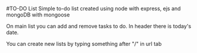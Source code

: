 #TO-DO List
Simple to-do list created using node with express, ejs and mongoDB with mongoose

On main list you can add and remove tasks to do.
In header there is today's date.

You can create new lists by typing something after "/" in url tab
